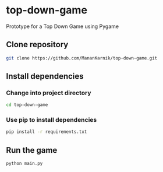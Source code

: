 # top-down-game

Prototype for a Top Down Game using Pygame

## Clone repository

```sh
git clone https://github.com/MananKarnik/top-down-game.git
```

## Install dependencies

### Change into project directory

```sh
cd top-down-game
```

### Use pip to install dependencies

```sh
pip install -r requirements.txt
```

## Run the game

```sh
python main.py
```
